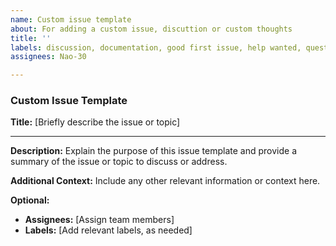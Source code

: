 ```yaml
---
name: Custom issue template
about: For adding a custom issue, discuttion or custom thoughts
title: ''
labels: discussion, documentation, good first issue, help wanted, question, research
assignees: Nao-30

---
```


### Custom Issue Template

**Title:** [Briefly describe the issue or topic]

---

**Description:**
Explain the purpose of this issue template and provide a summary of the issue or topic to discuss or address.

**Additional Context:**
Include any other relevant information or context here.

**Optional:**
- **Assignees:** [Assign team members]
- **Labels:** [Add relevant labels, as needed]
